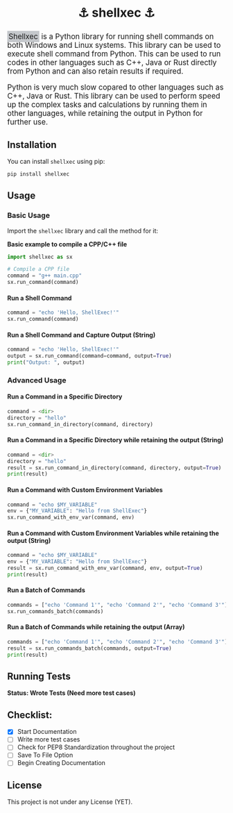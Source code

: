 # <p align="center"> ⚓ shellxec ⚓ </p>

<p style="font-size:17px;">
<span style="background-color: #6e768166; padding: 3px;">Shellxec</span> 
is a Python library for running shell commands on both Windows and Linux systems.
This library can be used to execute shell command from Python. This can be used to run codes in other languages such as C++, Java or Rust directly from Python and can also retain results if required. </p>

<p style="font-size:17px;"> Python is very much slow copared to other languages such as C++, Java or Rust. This library can be used to perform speed up the complex tasks and calculations by running them in other languages, while retaining the output in Python for further use.  </p>

  

## Installation

You can install `shellxec` using pip:

```bash
pip install shellxec
```

## Usage

### Basic Usage

Import the `shellxec` library and call the method for it:

**Basic example to compile a CPP/C++ file**
```python
import shellxec as sx

# Compile a CPP file 
command = "g++ main.cpp"  
sx.run_command(command)
```

#### Run a Shell Command

```python
command = "echo 'Hello, ShellExec!'"
sx.run_command(command)
```

#### Run a Shell Command and Capture Output (String)

```python
command = "echo 'Hello, ShellExec!'"
output = sx.run_command(command=command, output=True)
print("Output: ", output)
```

### Advanced Usage

#### Run a Command in a Specific Directory

```python
command = <dir>
directory = "hello"
sx.run_command_in_directory(command, directory)
```

#### Run a Command in a Specific Directory while retaining the output (String)

```python
command = <dir>
directory = "hello"
result = sx.run_command_in_directory(command, directory, output=True)
print(result)
```

#### Run a Command with Custom Environment Variables

```python
command = "echo $MY_VARIABLE"
env = {"MY_VARIABLE": "Hello from ShellExec"}
sx.run_command_with_env_var(command, env)
```
#### Run a Command with Custom Environment Variables while retaining the output (String)

```python
command = "echo $MY_VARIABLE"
env = {"MY_VARIABLE": "Hello from ShellExec"}
result = sx.run_command_with_env_var(command, env, output=True)
print(result)
```

#### Run a Batch of Commands

```python
commands = ["echo 'Command 1'", "echo 'Command 2'", "echo 'Command 3'"]
sx.run_commands_batch(commands)
```
#### Run a Batch of Commands while retaining the output (Array)

```python
commands = ["echo 'Command 1'", "echo 'Command 2'", "echo 'Command 3'"]
result = sx.run_commands_batch(commands, output=True)
print(result) 
```

## Running Tests

**Status: Wrote Tests (Need more test cases)**
<!-- To run the tests, use the following command: -->

<!-- ```bash
python -m unittest test_shellxec.py
``` -->

## Checklist:

* [x] Start Documentation
* [ ] Write more test cases
* [ ] Check for PEP8 Standardization throughout the project
* [ ] Save To File Option
* [ ] Begin Creating Documentation

<!-- Contributions are welcome! Please read [CONTRIBUTING.md](CONTRIBUTING.md) for details on our code of conduct and the process for submitting pull requests. -->

## License

This project is not under any License (YET).
